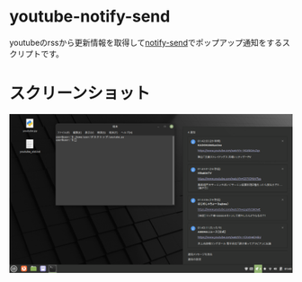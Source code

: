 # youtube-notify-send
youtubeのrssから更新情報を取得して[notify-send](https://github.com/GNOME/libnotify)でポップアップ通知をするスクリプトです。

# スクリーンショット
![画像名](./screenshot.png)
